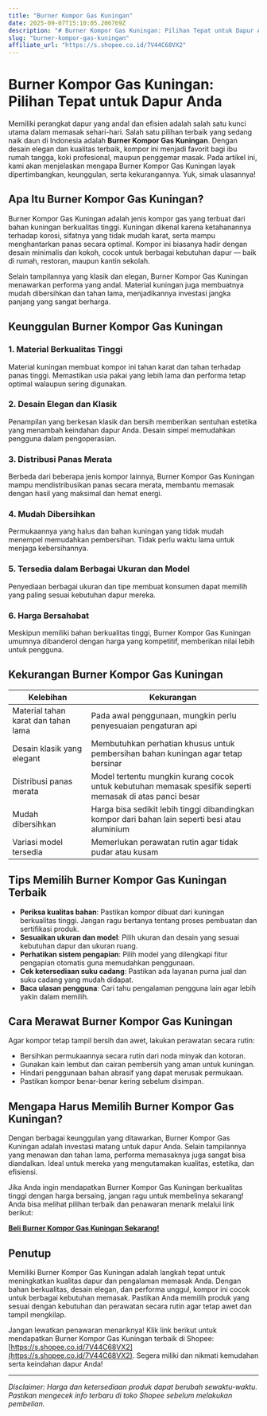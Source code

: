 ```yaml
---
title: "Burner Kompor Gas Kuningan"
date: 2025-09-07T15:10:05.206769Z
description: "# Burner Kompor Gas Kuningan: Pilihan Tepat untuk Dapur Anda..."
slug: "burner-kompor-gas-kuningan"
affiliate_url: "https://s.shopee.co.id/7V44C68VX2"
---
```

# Burner Kompor Gas Kuningan: Pilihan Tepat untuk Dapur Anda

Memiliki perangkat dapur yang andal dan efisien adalah salah satu kunci utama dalam memasak sehari-hari. Salah satu pilihan terbaik yang sedang naik daun di Indonesia adalah **Burner Kompor Gas Kuningan**. Dengan desain elegan dan kualitas terbaik, kompor ini menjadi favorit bagi ibu rumah tangga, koki profesional, maupun penggemar masak. Pada artikel ini, kami akan menjelaskan mengapa Burner Kompor Gas Kuningan layak dipertimbangkan, keunggulan, serta kekurangannya. Yuk, simak ulasannya!

## Apa Itu Burner Kompor Gas Kuningan?

Burner Kompor Gas Kuningan adalah jenis kompor gas yang terbuat dari bahan kuningan berkualitas tinggi. Kuningan dikenal karena ketahanannya terhadap korosi, sifatnya yang tidak mudah karat, serta mampu menghantarkan panas secara optimal. Kompor ini biasanya hadir dengan desain minimalis dan kokoh, cocok untuk berbagai kebutuhan dapur — baik di rumah, restoran, maupun kantin sekolah.

Selain tampilannya yang klasik dan elegan, Burner Kompor Gas Kuningan menawarkan performa yang andal. Material kuningan juga membuatnya mudah dibersihkan dan tahan lama, menjadikannya investasi jangka panjang yang sangat berharga.

## Keunggulan Burner Kompor Gas Kuningan

### 1. Material Berkualitas Tinggi

Material kuningan membuat kompor ini tahan karat dan tahan terhadap panas tinggi. Memastikan usia pakai yang lebih lama dan performa tetap optimal walaupun sering digunakan.

### 2. Desain Elegan dan Klasik

Penampilan yang berkesan klasik dan bersih memberikan sentuhan estetika yang menambah keindahan dapur Anda. Desain simpel memudahkan pengguna dalam pengoperasian.

### 3. Distribusi Panas Merata

Berbeda dari beberapa jenis kompor lainnya, Burner Kompor Gas Kuningan mampu mendistribusikan panas secara merata, membantu memasak dengan hasil yang maksimal dan hemat energi.

### 4. Mudah Dibersihkan

Permukaannya yang halus dan bahan kuningan yang tidak mudah menempel memudahkan pembersihan. Tidak perlu waktu lama untuk menjaga kebersihannya.

### 5. Tersedia dalam Berbagai Ukuran dan Model

Penyediaan berbagai ukuran dan tipe membuat konsumen dapat memilih yang paling sesuai kebutuhan dapur mereka.

### 6. Harga Bersahabat

Meskipun memiliki bahan berkualitas tinggi, Burner Kompor Gas Kuningan umumnya dibanderol dengan harga yang kompetitif, memberikan nilai lebih untuk pengguna.

## Kekurangan Burner Kompor Gas Kuningan

| Kelebihan | Kekurangan |
|---|---|
| Material tahan karat dan tahan lama | Pada awal penggunaan, mungkin perlu penyesuaian pengaturan api |
| Desain klasik yang elegant | Membutuhkan perhatian khusus untuk pembersihan bahan kuningan agar tetap bersinar |
| Distribusi panas merata | Model tertentu mungkin kurang cocok untuk kebutuhan memasak spesifik seperti memasak di atas panci besar |
| Mudah dibersihkan | Harga bisa sedikit lebih tinggi dibandingkan kompor dari bahan lain seperti besi atau aluminium |
| Variasi model tersedia | Memerlukan perawatan rutin agar tidak pudar atau kusam |

## Tips Memilih Burner Kompor Gas Kuningan Terbaik

- **Periksa kualitas bahan**: Pastikan kompor dibuat dari kuningan berkualitas tinggi. Jangan ragu bertanya tentang proses pembuatan dan sertifikasi produk.
- **Sesuaikan ukuran dan model**: Pilih ukuran dan desain yang sesuai kebutuhan dapur dan ukuran ruang.
- **Perhatikan sistem pengapian**: Pilih model yang dilengkapi fitur pengapian otomatis guna memudahkan penggunaan.
- **Cek ketersediaan suku cadang**: Pastikan ada layanan purna jual dan suku cadang yang mudah didapat.
- **Baca ulasan pengguna**: Cari tahu pengalaman pengguna lain agar lebih yakin dalam memilih.

## Cara Merawat Burner Kompor Gas Kuningan

Agar kompor tetap tampil bersih dan awet, lakukan perawatan secara rutin:

- Bersihkan permukaannya secara rutin dari noda minyak dan kotoran.
- Gunakan kain lembut dan cairan pembersih yang aman untuk kuningan.
- Hindari penggunaan bahan abrasif yang dapat merusak permukaan.
- Pastikan kompor benar-benar kering sebelum disimpan.

## Mengapa Harus Memilih Burner Kompor Gas Kuningan?

Dengan berbagai keunggulan yang ditawarkan, Burner Kompor Gas Kuningan adalah investasi matang untuk dapur Anda. Selain tampilannya yang menawan dan tahan lama, performa memasaknya juga sangat bisa diandalkan. Ideal untuk mereka yang mengutamakan kualitas, estetika, dan efisiensi.

Jika Anda ingin mendapatkan Burner Kompor Gas Kuningan berkualitas tinggi dengan harga bersaing, jangan ragu untuk membelinya sekarang! Anda bisa melihat pilihan terbaik dan penawaran menarik melalui link berikut:

[**Beli Burner Kompor Gas Kuningan Sekarang!**](https://s.shopee.co.id/7V44C68VX2)

## Penutup

Memiliki Burner Kompor Gas Kuningan adalah langkah tepat untuk meningkatkan kualitas dapur dan pengalaman memasak Anda. Dengan bahan berkualitas, desain elegan, dan performa unggul, kompor ini cocok untuk berbagai kebutuhan memasak. Pastikan Anda memilih produk yang sesuai dengan kebutuhan dan perawatan secara rutin agar tetap awet dan tampil mengkilap.

Jangan lewatkan penawaran menariknya! Klik link berikut untuk mendapatkan Burner Kompor Gas Kuningan terbaik di Shopee: [https://s.shopee.co.id/7V44C68VX2](https://s.shopee.co.id/7V44C68VX2). Segera miliki dan nikmati kemudahan serta keindahan dapur Anda!

---

*Disclaimer: Harga dan ketersediaan produk dapat berubah sewaktu-waktu. Pastikan mengecek info terbaru di toko Shopee sebelum melakukan pembelian.*